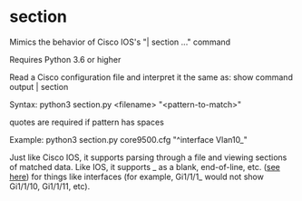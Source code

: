 # section
Mimics the behavior of Cisco IOS's "| section ..." command

Requires Python 3.6 or higher

Read a Cisco configuration file and interpret it the same as:
  show command output | section <pattern-to-match>

Syntax: python3 section.py \<filename\> "\<pattern-to-match\>"

  quotes are required if pattern has spaces

Example: python3 section.py core9500.cfg "^interface Vlan10_"

Just like Cisco IOS, it supports parsing through a file and viewing sections of matched data. Like IOS, it supports _ as a blank, end-of-line, etc. ([see here](https://www.cisco.com/en/US/products/sw/iosswrel/ps1835/products_configuration_guide_chapter09186a00803479f1.html)) for things like interfaces (for example, Gi1/1/1_ would not show Gi1/1/10, Gi1/1/11, etc).
